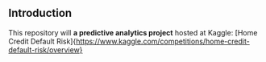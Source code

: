 ## Introduction

This repository will **a predictive analytics project** hosted at Kaggle:
[Home Credit Default Risk]{https://www.kaggle.com/competitions/home-credit-default-risk/overview}